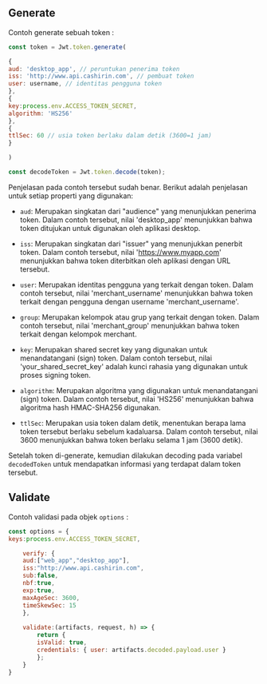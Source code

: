  
 ## Generate
 Contoh generate sebuah token :
```js
const token = Jwt.token.generate(

{
aud: 'desktop_app', // peruntukan penerima token
iss: 'http://www.api.cashirin.com', // pembuat token
user: username, // identitas pengguna token
},
{
key:process.env.ACCESS_TOKEN_SECRET,
algorithm: 'HS256'
},
{
ttlSec: 60 // usia token berlaku dalam detik (3600=1 jam)
}

)

const decodeToken = Jwt.token.decode(token);
```

Penjelasan pada contoh tersebut sudah benar. Berikut adalah penjelasan untuk setiap properti yang digunakan:

- `aud`: Merupakan singkatan dari "audience" yang menunjukkan penerima token. Dalam contoh tersebut, nilai 'desktop_app' menunjukkan bahwa token ditujukan untuk digunakan oleh aplikasi desktop.

- `iss`: Merupakan singkatan dari "issuer" yang menunjukkan penerbit token. Dalam contoh tersebut, nilai 'https://www.myapp.com' menunjukkan bahwa token diterbitkan oleh aplikasi dengan URL tersebut.

- `user`: Merupakan identitas pengguna yang terkait dengan token. Dalam contoh tersebut, nilai 'merchant_username' menunjukkan bahwa token terkait dengan pengguna dengan username 'merchant_username'.

- `group`: Merupakan kelompok atau grup yang terkait dengan token. Dalam contoh tersebut, nilai 'merchant_group' menunjukkan bahwa token terkait dengan kelompok merchant.

- `key`: Merupakan shared secret key yang digunakan untuk menandatangani (sign) token. Dalam contoh tersebut, nilai 'your_shared_secret_key' adalah kunci rahasia yang digunakan untuk proses signing token.

- `algorithm`: Merupakan algoritma yang digunakan untuk menandatangani (sign) token. Dalam contoh tersebut, nilai 'HS256' menunjukkan bahwa algoritma hash HMAC-SHA256 digunakan.

- `ttlSec`: Merupakan usia token dalam detik, menentukan berapa lama token tersebut berlaku sebelum kadaluarsa. Dalam contoh tersebut, nilai 3600 menunjukkan bahwa token berlaku selama 1 jam (3600 detik).

Setelah token di-generate, kemudian dilakukan decoding pada variabel `decodedToken` untuk mendapatkan informasi yang terdapat dalam token tersebut.


## Validate
Contoh validasi pada objek `options` :
```js
const options = {
keys:process.env.ACCESS_TOKEN_SECRET,

	verify: {
	aud:["web_app","desktop_app"], 
	iss:"http://www.api.cashirin.com",
	sub:false,
	nbf:true,
	exp:true,
	maxAgeSec: 3600,
	timeSkewSec: 15
	},
	
	validate:(artifacts, request, h) => {
		return {
		isValid: true,
		credentials: { user: artifacts.decoded.payload.user }
		};
	}
}
```

